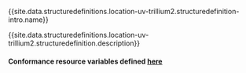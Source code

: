 {{site.data.structuredefinitions.location-uv-trillium2.structuredefinition-intro.name}}

{{site.data.structuredefinitions.location-uv-trillium2.structuredefinition.description}}

#### Conformance resource variables defined [here](http://wiki.hl7.org/index.php?title=IG_Publisher_Documentation#Jekyll)
